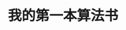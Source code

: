 ---
layout: book
title: 我的第一本算法书
category: 书香
tags: 
keywords:
books: 
    - title: 我的第一本算法书
      status: 在读
      author: 石田保辉 宫崎修一著
      publisher: 人民邮电出版社
      language: 中文
      link: http://demon7452.github.io/public/books/我的第一本算法书.pdf
      cover: /public/img/BookCovers/HowToCreateAMind.jpg
      description: 个人认为很适合入门的一本算法书，通俗易懂，能看的下去。
---